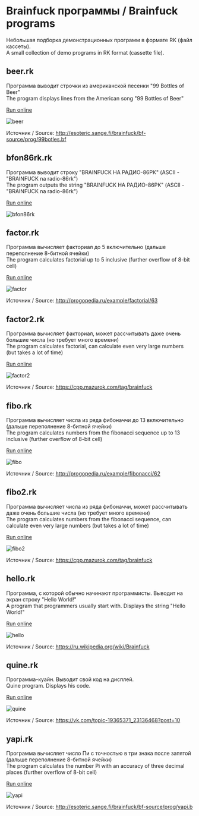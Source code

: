 # Brainfuck программы / Brainfuck programs

Небольшая подборка демонстрационных программ в формате RK (файл кассеты).  
A small collection of demo programs in RK format (cassette file).

## beer.rk

Программа выводит строчки из американской песенки "99 Bottles of Beer"  
The program displays lines from the American song "99 Bottles of Beer"

[Run online](https://rk86.ru/index.html?file=https://raw.githubusercontent.com/Bs0Dd/brainfuck-86rk/main/examples/rk86.ru-snap/beer.json)

![beer](https://raw.githubusercontent.com/Bs0Dd/brainfuck-86rk/main/pictures/beer.png)

Источник / Source: http://esoteric.sange.fi/brainfuck/bf-source/prog/99botles.bf

## bfon86rk.rk

Программа выводит строку "BRAINFUCK НА РАДИО-86РК" (ASCII - "BRAINFUCK na radio-86rk")  
The program outputs the string "BRAINFUCK НА РАДИО-86РК" (ASCII - "BRAINFUCK na radio-86rk")

[Run online](https://rk86.ru/index.html?file=https://raw.githubusercontent.com/Bs0Dd/brainfuck-86rk/main/examples/rk86.ru-snap/bfon86rk.json)

![bfon86rk](https://raw.githubusercontent.com/Bs0Dd/brainfuck-86rk/main/pictures/bfon86rk.png)

## factor.rk

Программа вычисляет факториал до 5 включительно (дальше переполнение 8-битной ячейки)  
The program calculates factorial up to 5 inclusive (further overflow of 8-bit cell)

[Run online](https://rk86.ru/index.html?file=https://raw.githubusercontent.com/Bs0Dd/brainfuck-86rk/main/examples/rk86.ru-snap/factor.json)

![factor](https://raw.githubusercontent.com/Bs0Dd/brainfuck-86rk/main/pictures/factor.png)

Источник / Source: http://progopedia.ru/example/factorial/63

## factor2.rk

Программа вычисляет факториал, может рассчитывать даже очень большие числа (но требует много времени)  
The program calculates factorial, can calculate even very large numbers (but takes a lot of time)

[Run online](https://rk86.ru/index.html?file=https://raw.githubusercontent.com/Bs0Dd/brainfuck-86rk/main/examples/rk86.ru-snap/factor2.json)

![factor2](https://raw.githubusercontent.com/Bs0Dd/brainfuck-86rk/main/pictures/factor2.png)

Источник / Source: https://cpp.mazurok.com/tag/brainfuck

## fibo.rk

Программа вычисляет числа из ряда фибоначчи до 13 включительно (дальше переполнение 8-битной ячейки)  
The program calculates numbers from the fibonacci sequence up to 13 inclusive (further overflow of 8-bit cell)

[Run online](https://rk86.ru/index.html?file=https://raw.githubusercontent.com/Bs0Dd/brainfuck-86rk/main/examples/rk86.ru-snap/fibo.json)

![fibo](https://raw.githubusercontent.com/Bs0Dd/brainfuck-86rk/main/pictures/fibo.png)

Источник / Source: http://progopedia.ru/example/fibonacci/62

## fibo2.rk

Программа вычисляет числа из ряда фибоначчи, может рассчитывать даже очень большие числа (но требует много времени)  
The program calculates numbers from the fibonacci sequence, can calculate even very large numbers (but takes a lot of time)

[Run online](https://rk86.ru/index.html?file=https://raw.githubusercontent.com/Bs0Dd/brainfuck-86rk/main/examples/rk86.ru-snap/fibo2.json)

![fibo2](https://raw.githubusercontent.com/Bs0Dd/brainfuck-86rk/main/pictures/fibo2.png)

Источник / Source: https://cpp.mazurok.com/tag/brainfuck

## hello.rk

Программа, с которой обычно начинают программисты. Выводит на экран строку "Hello World!"  
A program that programmers usually start with. Displays the string "Hello World!"

[Run online](https://rk86.ru/index.html?file=https://raw.githubusercontent.com/Bs0Dd/brainfuck-86rk/main/examples/rk86.ru-snap/hello.json)

![hello](https://raw.githubusercontent.com/Bs0Dd/brainfuck-86rk/main/pictures/hello.png)

Источник / Source: https://ru.wikipedia.org/wiki/Brainfuck

## quine.rk

Программа-куайн. Выводит свой код на дисплей.  
Quine program. Displays his code.

[Run online](https://rk86.ru/index.html?file=https://raw.githubusercontent.com/Bs0Dd/brainfuck-86rk/main/examples/rk86.ru-snap/quine.json)

![quine](https://raw.githubusercontent.com/Bs0Dd/brainfuck-86rk/main/pictures/quine.png)

Источник / Source: https://vk.com/topic-19365371_23136468?post=10

## yapi.rk

Программа вычисляет число Пи с точностью в три знака после запятой (дальше переполнение 8-битной ячейки)  
The program calculates the number Pi with an accuracy of three decimal places (further overflow of 8-bit cell)

[Run online](https://rk86.ru/index.html?file=https://raw.githubusercontent.com/Bs0Dd/brainfuck-86rk/main/examples/rk86.ru-snap/yapi.json)

![yapi](https://raw.githubusercontent.com/Bs0Dd/brainfuck-86rk/main/pictures/yapi.png)

Источник / Source: http://esoteric.sange.fi/brainfuck/bf-source/prog/yapi.b
